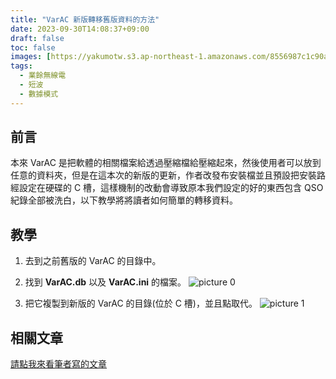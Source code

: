 ```yaml
---
title: "VarAC 新版轉移舊版資料的方法"
date: 2023-09-30T14:08:37+09:00
draft: false
toc: false
images: [https://yakumotw.s3.ap-northeast-1.amazonaws.com/8556987c1c90ae0b740515f6b7e61b35c06e9a539d9894aa01d7dfe5afe19a4d.png]
tags:
  - 業餘無線電
  - 短波
  - 數據模式
---
```

## 前言
本來 VarAC 是把軟體的相關檔案給透過壓縮檔給壓縮起來，然後使用者可以放到任意的資料夾，但是在這本次的新版的更新，作者改發布安裝檔並且預設把安裝路經設定在硬碟的 C 槽，這樣機制的改動會導致原本我們設定的好的東西包含 QSO 紀錄全部被洗白，以下教學將將讀者如何簡單的轉移資料。
## 教學
1. 去到之前舊版的 VarAC 的目錄中。
2. 找到 **VarAC.db** 以及 **VarAC.ini** 的檔案。
![picture 0](https://yakumotw.s3.ap-northeast-1.amazonaws.com/7041d3a9e9d988cd8979e7e2ff951154244277cbe97caf1ef6649c1600a4894f.png)  

3. 把它複製到新版的 VarAC 的目錄(位於 C 槽)，並且點取代。
![picture 1](https://yakumotw.s3.ap-northeast-1.amazonaws.com/8556987c1c90ae0b740515f6b7e61b35c06e9a539d9894aa01d7dfe5afe19a4d.png)  

## 相關文章
[請點我來看筆者寫的文章](https://yakumo.tw/posts/)

